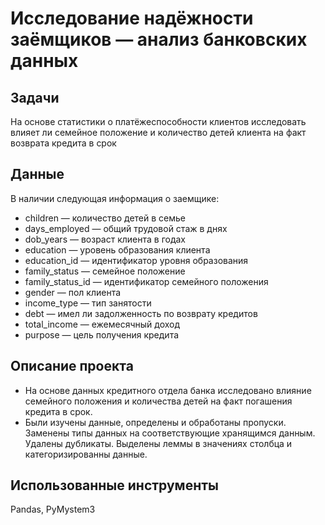 # Исследование надёжности заёмщиков — анализ банковских данных

## Задачи 

На основе статистики о платёжеспособности клиентов исследовать влияет ли семейное положение и количество детей клиента на факт возврата кредита в срок

## Данные 
В наличии следующая информация о заемщике: 
* children — количество детей в семье
* days_employed — общий трудовой стаж в днях
* dob_years — возраст клиента в годах
* education — уровень образования клиента
* education_id — идентификатор уровня образования
* family_status — семейное положение
* family_status_id — идентификатор семейного положения
* gender — пол клиента
* income_type — тип занятости
* debt — имел ли задолженность по возврату кредитов
* total_income — ежемесячный доход
* purpose — цель получения кредита

## Описание проекта

* На основе данных кредитного отдела банка исследовано влияние семейного положения и количества детей на факт погашения кредита в срок. 
* Были изучены данные, определены и обработаны пропуски. Заменены типы данных на соответствующие хранящимся данным. Удалены дубликаты. Выделены леммы в значениях столбца и категоризированны данные.

## Использованные инструменты

Pandas, PyMystem3

